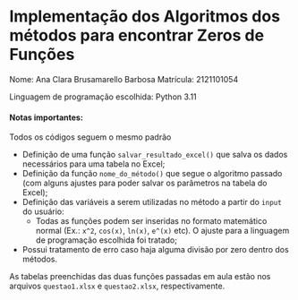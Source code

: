 # Implementação dos Algoritmos dos métodos para encontrar Zeros de Funções

Nome: Ana Clara Brusamarello Barbosa
Matrícula: 2121101054

Linguagem de programação escolhida: Python 3.11

#### Notas importantes:

Todos os códigos seguem o mesmo padrão
- Definição de uma função `salvar_resultado_excel()` que salva os dados necessários para uma tabela no Excel;
- Definição da função `nome_do_método()` que segue o algoritmo passado (com alguns ajustes para poder salvar os parâmetros na tabela do Excel);
- Definição das variáveis a serem utilizadas no método a partir do `input` do usuário:
  - Todas as funções podem ser inseridas no formato matemático normal (Ex.: `x^2`, `cos(x)`, `ln(x)`, `e^(x)` etc). O ajuste para a linguagem de programação escolhida foi tratado;
- Possui tratamento de erro caso haja alguma divisão por zero dentro dos métodos.

As tabelas preenchidas das duas funções passadas em aula estão nos arquivos `questao1.xlsx` e `questao2.xlsx`, respectivamente.
